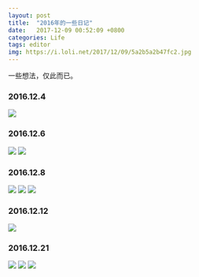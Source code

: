 ```yaml
---
layout: post
title:  "2016年的一些日记"
date:   2017-12-09 00:52:09 +0800
categories: Life
tags: editor
img: https://i.loli.net/2017/12/09/5a2b5a2b47fc2.jpg
---
```

一些想法，仅此而已。



### 2016.12.4
![](https://i.loli.net/2017/12/09/5a2b5b05382eb.png)
### 2016.12.6
![](https://i.loli.net/2017/12/09/5a2b5b3c71829.png)
![](https://i.loli.net/2017/12/09/5a2b5bcbca3de.png)
### 2016.12.8
![](https://i.loli.net/2017/12/09/5a2b5bdd94337.png)
![](https://i.loli.net/2017/12/09/5a2b5c0810cff.png)
![](https://i.loli.net/2017/12/09/5a2b5c2882f87.png)
### 2016.12.12
![](https://i.loli.net/2017/12/09/5a2b5c39850e1.png)
### 2016.12.21
![](https://i.loli.net/2017/12/09/5a2b5c4885909.png)
![](https://i.loli.net/2017/12/09/5a2b5c5a17b28.png)
![](https://i.loli.net/2017/12/09/5a2b5ca579c6d.png)


